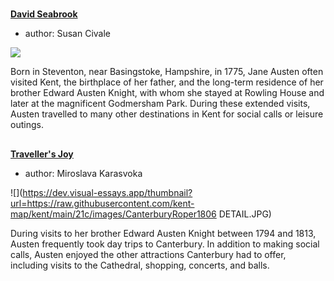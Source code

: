 <param ve-config 
       title="21st Century"
       banner="images/XXX.png"
       layout="index">

#

##
**[David Seabrook](21c-seabrook-biography)**

- author: Susan Civale

![](https://dev.visual-essays.app/thumbnail?url=https://raw.githubusercontent.com/kent-map/kent/main/21c/images/JaneAustenCassandraWatercolour.jpg)

Born in Steventon, near Basingstoke, Hampshire, in 1775, Jane Austen often visited Kent, the birthplace of her father, and the long-term residence of her brother Edward Austen Knight, with whom she stayed at Rowling House and later at the magnificent Godmersham Park. During these extended visits, Austen travelled to many other destinations in Kent for social calls or leisure outings.

##
**[Traveller's Joy](21c-travellers-joy)**

- author: Miroslava Karasvoka

![](https://dev.visual-essays.app/thumbnail?url=https://raw.githubusercontent.com/kent-map/kent/main/21c/images/CanterburyRoper1806 DETAIL.JPG)

During visits to her brother Edward Austen Knight between 1794 and 1813, Austen frequently took day trips to Canterbury. In addition to making social calls, Austen enjoyed the other attractions Canterbury had to offer, including visits to the Cathedral, shopping, concerts, and balls.
